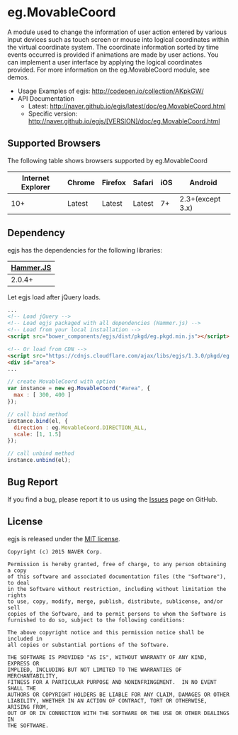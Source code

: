 # eg.MovableCoord
A module used to change the information of user action entered by various input devices such as touch screen or mouse into logical coordinates within the virtual coordinate system. The coordinate information sorted by time events occurred is provided if animations are made by user actions. You can implement a user interface by applying the logical coordinates provided. For more information on the eg.MovableCoord module, see demos.


* Usage Examples of egjs: http://codepen.io/collection/AKpkGW/
* API Documentation
    - Latest: http://naver.github.io/egjs/latest/doc/eg.MovableCoord.html
    - Specific version: http://naver.github.io/egjs/[VERSION]/doc/eg.MovableCoord.html

## Supported Browsers

The following table shows browsers supported by eg.MovableCoord

|Internet Explorer|Chrome|Firefox|Safari|iOS|Android|
|---|---|---|---|---|---|
|10+|Latest|Latest|Latest|7+|2.3+(except 3.x)|


## Dependency
egjs has the dependencies for the following libraries:

|[Hammer.JS](http://hammerjs.github.io/)|
|----|
|2.0.4+|


Let egjs load after jQuery loads.

```html
...
<!-- Load jQuery -->
<!-- Load egjs packaged with all dependencies (Hammer.js) -->
<!-- Load from your local installation -->
<script src="bower_components/egjs/dist/pkgd/eg.pkgd.min.js"></script>

<!-- Or load from CDN -->
<script src="https://cdnjs.cloudflare.com/ajax/libs/egjs/1.3.0/pkgd/eg.pkgd.min.js"></script>
<div id="area">
...
```


```javascript
// create MovableCoord with option
var instance = new eg.MovableCoord("#area", {
  max : [ 300, 400 ]
});

// call bind method
instance.bind(el, {
  direction : eg.MovableCoord.DIRECTION_ALL,
  scale: [1, 1.5]
});

// call unbind method
instance.unbind(el);
```


## Bug Report

If you find a bug, please report it to us using the [Issues](https://github.com/naver/eg.movableCoord/issues) page on GitHub.


## License
egjs is released under the [MIT license](http://naver.github.io/egjs/license.txt).

```
Copyright (c) 2015 NAVER Corp.

Permission is hereby granted, free of charge, to any person obtaining a copy
of this software and associated documentation files (the "Software"), to deal
in the Software without restriction, including without limitation the rights
to use, copy, modify, merge, publish, distribute, sublicense, and/or sell
copies of the Software, and to permit persons to whom the Software is
furnished to do so, subject to the following conditions:

The above copyright notice and this permission notice shall be included in
all copies or substantial portions of the Software.

THE SOFTWARE IS PROVIDED "AS IS", WITHOUT WARRANTY OF ANY KIND, EXPRESS OR
IMPLIED, INCLUDING BUT NOT LIMITED TO THE WARRANTIES OF MERCHANTABILITY,
FITNESS FOR A PARTICULAR PURPOSE AND NONINFRINGEMENT.  IN NO EVENT SHALL THE
AUTHORS OR COPYRIGHT HOLDERS BE LIABLE FOR ANY CLAIM, DAMAGES OR OTHER
LIABILITY, WHETHER IN AN ACTION OF CONTRACT, TORT OR OTHERWISE, ARISING FROM,
OUT OF OR IN CONNECTION WITH THE SOFTWARE OR THE USE OR OTHER DEALINGS IN
THE SOFTWARE.
```

